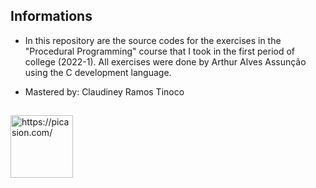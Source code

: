 ## Informations

- In this repository are the source codes for the exercises in the "Procedural Programming" course that I took in the first period of college (2022-1). All exercises were done by Arthur Alves Assunção using the C development language.
 
- Mastered by: Claudiney Ramos Tinoco

##

<img align="center" src="https://i.picasion.com/pic92/3dc82557f4da612eb3e0d05edf939d9e.gif" width="100" height="100" border="0" alt="https://picasion.com/" /></a><br />
